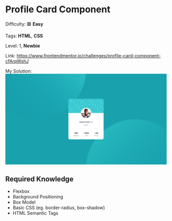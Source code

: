 #	Profile Card Component

Difficulty: 🟩 **Easy**

Tags: **HTML**, **CSS**

Level: 1, **Newbie**

Link: https://www.frontendmentor.io/challenges/profile-card-component-cfArpWshJ

My Solution:
![My Solution](preview.png)

## Required Knowledge
- Flexbox
- Background Positioning
- Box Model
- Basic CSS (eg. border-radius, box-shadow)
- HTML Semantic Tags
